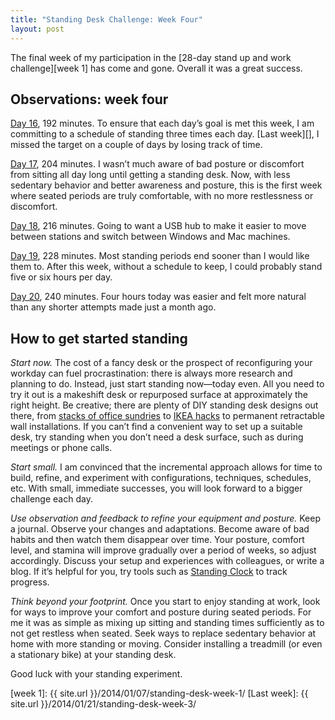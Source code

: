 ```yaml
---
title: "Standing Desk Challenge: Week Four"
layout: post
---
```


The final week of my participation in the [28-day stand up and work challenge][week 1] has come and gone. Overall it was a great success.

## Observations: week four

[Day 16][], 192 minutes. To ensure that each day’s goal is met this week, I am committing to a schedule of standing three times each day. [Last week][], I missed the target on a couple of days by losing track of time.

[Day 17][], 204 minutes. I wasn’t much aware of bad posture or discomfort from sitting all day long until getting a standing desk. Now, with less sedentary behavior and better awareness and posture, this is the first week where seated periods are truly comfortable, with no more restlessness or discomfort.

[Day 18][], 216 minutes. Going to want a USB hub to make it easier to move between stations and switch between Windows and Mac machines.

[Day 19][], 228 minutes. Most standing periods end sooner than I would like them to. After this week, without a schedule to keep, I could probably stand five or six hours per day.

[Day 20][], 240 minutes. Four hours today was easier and felt more natural than any shorter attempts made just a month ago.

## How to get started standing

*Start now.* The cost of a fancy desk or the prospect of reconfiguring your workday can fuel procrastination: there is always more research and planning to do. Instead, just start standing now—today even. All you need to try it out is a makeshift desk or repurposed surface at approximately the right height. Be creative; there are plenty of DIY standing desk designs out there, from [stacks of office sundries][improvised] to [IKEA hacks][] to permanent retractable wall installations. If you can’t find a convenient way to set up a suitable desk, try standing when you don’t need a desk surface, such as during meetings or phone calls.

*Start small.* I am convinced that the incremental approach allows for time to build, refine, and experiment with configurations, techniques, schedules, etc. With small, immediate successes, you will look forward to a bigger challenge each day.

*Use observation and feedback to refine your equipment and posture.* Keep a journal. Observe your changes and adaptations. Become aware of bad habits and then watch them disappear over time. Your posture, comfort level, and stamina will improve gradually over a period of weeks, so adjust accordingly. Discuss your setup and experiences with colleagues, or write a blog. If it’s helpful for you, try tools such as [Standing Clock][] to track progress.

*Think beyond your footprint.* Once you start to enjoy standing at work, look for ways to improve your comfort and posture during seated periods. For me it was as simple as mixing up sitting and standing times sufficiently as to not get restless when seated. Seek ways to replace sedentary behavior at home with more standing or moving. Consider installing a treadmill (or even a stationary bike) at your standing desk.

Good luck with your standing experiment.

[Day 16]: http://deskhacks.com/challenge-day-16/
[Day 17]: http://deskhacks.com/challenge-day-17/
[Day 18]: http://deskhacks.com/challenge-day-18/
[Day 19]: http://deskhacks.com/challenge-day-19/
[Day 20]: http://deskhacks.com/challenge-day-20/
[improvised]: http://deskhacks.com/give-standing-a-try-today-with-one-of-these-temporary-diy-stand-up-desks/
[IKEA hacks]: http://iamnotaprogrammer.com/Ikea-Standing-desk-for-22-dollars.html
[Standing Clock]: http://www.standingclock.com
[week 1]: {{ site.url }}/2014/01/07/standing-desk-week-1/
[Last week]: {{ site.url }}/2014/01/21/standing-desk-week-3/
